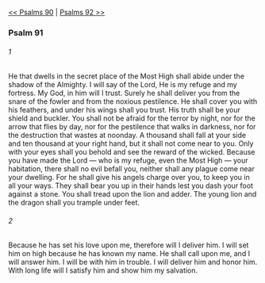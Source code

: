 [<< Psalms 90](Psalms%2090.md)  |  [Psalms 92 >>](Psalms%2092.md)

### Psalm 91
###### 1
He that dwells in the secret place of the Most High shall abide under the shadow of the Almighty. I will say of the Lord, He is my refuge and my fortress. My God, in him will I trust. Surely he shall deliver you from the snare of the fowler and from the noxious pestilence. He shall cover you with his feathers, and under his wings shall you trust. His truth shall be your shield and buckler. You shall not be afraid for the terror by night, nor for the arrow that flies by day, nor for the pestilence that walks in darkness, nor for the destruction that wastes at noonday. A thousand shall fall at your side and ten thousand at your right hand, but it shall not come near to you. Only with your eyes shall you behold and see the reward of the wicked. Because you have made the Lord — who is my refuge, even the Most High — your habitation, there shall no evil befall you, neither shall any plague come near your dwelling. For he shall give his angels charge over you, to keep you in all your ways. They shall bear you up in their hands lest you dash your foot against a stone. You shall tread upon the lion and adder. The young lion and the dragon shall you trample under feet.

###### 2
Because he has set his love upon me, therefore will I deliver him. I will set him on high because he has known my name. He shall call upon me, and I will answer him. I will be with him in trouble. I will deliver him and honor him. With long life will I satisfy him and show him my salvation.